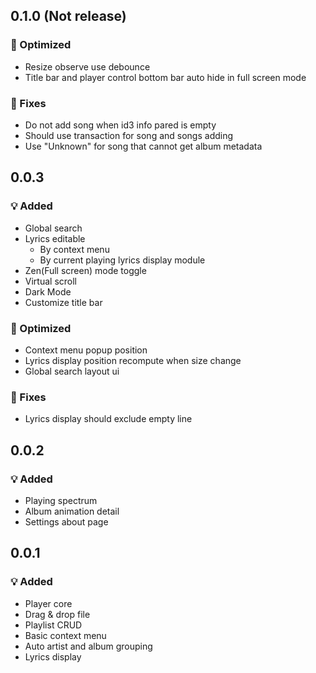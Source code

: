 ## 0.1.0 (Not release)

### 💪 Optimized

* Resize observe use debounce
* Title bar and player control bottom bar auto hide in full screen mode

### 🐛 Fixes

* Do not add song when id3 info pared is empty 
* Should use transaction for song and songs adding
* Use "Unknown" for song that cannot get album metadata

## 0.0.3

### 💡 Added

* Global search
* Lyrics editable
  * By context menu
  * By current playing lyrics display module 
* Zen(Full screen) mode toggle
* Virtual scroll
* Dark Mode
* Customize title bar

### 💪 Optimized

* Context menu popup position
* Lyrics display position recompute when size change
* Global search layout ui

### 🐛 Fixes

* Lyrics display should exclude empty line

## 0.0.2

### 💡 Added

* Playing spectrum
* Album animation detail
* Settings about page

## 0.0.1


### 💡 Added

* Player core
* Drag & drop file
* Playlist CRUD
* Basic context menu
* Auto artist and album grouping
* Lyrics display